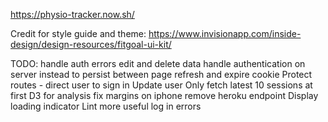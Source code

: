 https://physio-tracker.now.sh/

Credit for style guide and theme: https://www.invisionapp.com/inside-design/design-resources/fitgoal-ui-kit/

TODO:
handle auth errors
edit and delete data
handle authentication on server instead to persist between page refresh and expire cookie
Protect routes - direct user to sign in
Update user
Only fetch latest 10 sessions at first
D3 for analysis
fix margins on iphone
remove heroku endpoint
Display loading indicator
Lint
more useful log in errors
